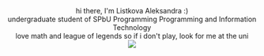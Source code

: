 <div align="center">
hi there, I'm Listkova Aleksandra :)
<br>
undergraduate student of SPbU Programming Programming and Information Technology
<br>
love math and league of legends so if i don't play, look for me at the uni 
  <br>
<img src="https://lanyard.kyrie25.me/api/452724482662989824?animated=false&hideDiscrim=true&borderRadius=30px"/>
</div>
